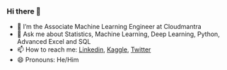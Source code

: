 ### Hi there 👋


- 🔭 I’m the Associate Machine Learning Engineer at Cloudmantra 
- 💬 Ask me about Statistics, Machine Learning, Deep Learning, Python, Advanced Excel and SQL
- 📫 How to reach me: [Linkedin](https://www.linkedin.com/in/somnath-gherade-186677198/),  [Kaggle](https://www.kaggle.com/somnathgherade/account),  [Twitter](https://twitter.com/Somnath_G98)
- 😄 Pronouns: He/Him




